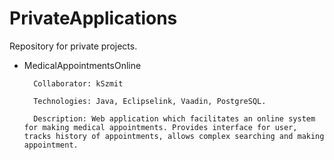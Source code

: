 # PrivateApplications

Repository for private projects.

- MedicalAppointmentsOnline

		Collaborator: kSzmit

		Technologies: Java, Eclipselink, Vaadin, PostgreSQL.

		Description: Web application which facilitates an online system for making medical appointments. Provides interface for user, tracks history of appointments, allows complex searching and making appointment.
